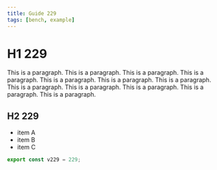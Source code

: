 ```yaml
---
title: Guide 229
tags: [bench, example]
---
```


# H1 229

This is a paragraph. This is a paragraph. This is a paragraph. This is a paragraph. This is a paragraph. This is a paragraph. This is a paragraph. This is a paragraph. This is a paragraph. This is a paragraph. This is a paragraph. This is a paragraph. 

## H2 229

- item A
- item B
- item C

```ts
export const v229 = 229;
```
